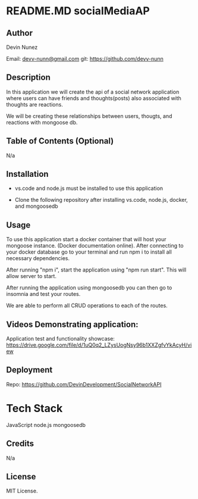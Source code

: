 # README.MD socialMediaAP
## Author

Devin Nunez

Email: devv-nunn@gmail.com
git: https://github.com/devv-nunn

## Description

In this application we will create the api of a social network application where users can have friends and thoughts(posts) also associated with thoughts are reactions.

We will be creating these relationships between users, thougts, and reactions with mongoose db. 

## Table of Contents (Optional)

N/a

## Installation

- vs.code and node.js must be installed to use this application

- Clone the following repository after installing vs.code, node.js, docker, and mongoosedb

## Usage

To use this application start a docker container that will host your mongoose instance. (Docker documentation online). After connecting to your docker database go to your terminal and run npm i to install all necessary dependencies.

After running "npm i", start the application using "npm run start". This will allow server to start.

After running the application using mongoosedb you can then go to insomnia and test your routes.

We are able to perform all CRUD operations to each of the routes.

## Videos Demonstrating application:

Application test and functionality showcase:
https://drive.google.com/file/d/1uQ0q2_LZysUogNsy96b1XXZgfvYkAcyH/view

## Deployment

Repo: https://github.com/DevinDevelopment/SocialNetworkAPI

# Tech Stack

JavaScript
node.js
mongoosedb

## Credits

N/a

## License

MIT License.